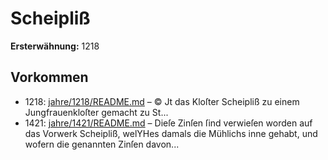 # Scheipliß

**Ersterwähnung:** 1218

## Vorkommen
- 1218: [jahre/1218/README.md](../jahre/1218/README.md) – © Jt das Kloſter Scheipliß zu einem Jungfrauenkloſter
gemacht zu St...
- 1421: [jahre/1421/README.md](../jahre/1421/README.md) – Dieſe Zinſen ſind verwieſen worden auf
das Vorwerk Scheipliß, welYHes damals die Mühlichs
inne gehabt, und wofern die genannten Zinſen davon...
